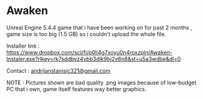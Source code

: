 # Awaken
Unreal Engine 5.4.4 game that i have been working on for past 2 months , game size is too big (1.5 GB) so i couldn't upload the whole file.

Installer link : https://www.dropbox.com/scl/fi/p0li4g7xoyu0n4roxzpln/Awaken-Instaler.exe?rlkey=rk7sddbyz4vbb3dlk9bj2v6n8&st=u5a3wdbe&dl=0

Contact : andrijanstanisic321@gmail.com

NOTE : Pictures shown are bad quality .png images because of low-budget PC that i own, game itself features way better graphics.
